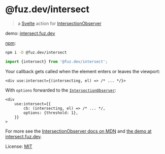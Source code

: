 # @fuz.dev/intersect

> a [Svelte](https://svelte.dev/) action for
> [IntersectionObserver](https://developer.mozilla.org/en-US/docs/Web/API/IntersectionObserver/IntersectionObserver)

demo: [intersect.fuz.dev](https://intersect.fuz.dev/)

[npm](https://www.npmjs.com/package/@fuz.dev/intersect):

```bash
npm i -D @fuz.dev/intersect
```

```ts
import {intersect} from '@fuz.dev/intersect';
```

Your callback gets called when the element enters or leaves the viewport:

```svelte
<div use:intersect={(intersecting, el) => /* ... */}>
```

With `options` forwarded to the
[`IntersectionObserver`](https://developer.mozilla.org/en-US/docs/Web/API/IntersectionObserver/IntersectionObserver):

```svelte
<div
	use:intersect={{
		cb: (intersecting, el) => /* ... */,
		options: {threshold: 1},
	}}
>
```

For more see the
[IntersectionObserver docs on MDN](https://developer.mozilla.org/en-US/docs/Web/API/IntersectionObserver/IntersectionObserver)
and [the demo at intersect.fuz.dev](https://intersect.fuz.dev/).

License: [MIT](LICENSE)

